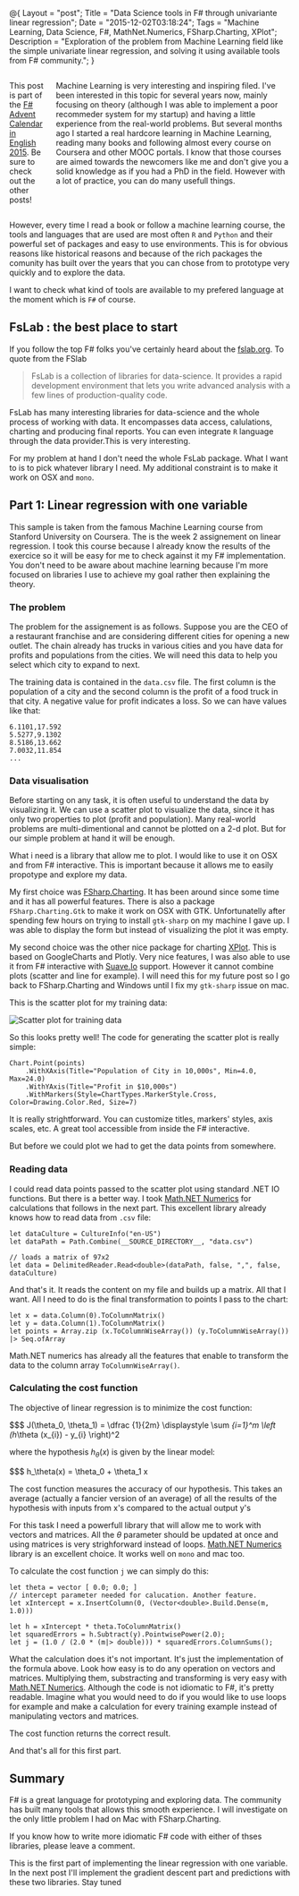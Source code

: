 @{
    Layout = "post";
    Title = "Data Science tools in F# through univariante linear regression";
    Date = "2015-12-02T03:18:24";
    Tags = "Machine Learning, Data Science, F#, MathNet.Numerics, FSharp.Charting, XPlot";
    Description = "Exploration of the problem from Machine Learning field like the simple univariate linear regression, and solving it using available tools from F# community.";
}

<div class="row">
<div class="medium-8 columns">

This post is part of the [F# Advent Calendar in English 2015](https://sergeytihon.wordpress.com/tag/fsadvent/). Be sure to check out the other posts!

Machine Learning is very interesting and inspiring filed. I've been interested in this topic for several years now, mainly focusing on theory (although I was able to implement a poor recommeder system for my startup) and having a little experience from the real-world problems. But several months ago I started a real hardcore learning in Machine Learning, reading many books and following almost every course on Coursera and other MOOC portals. I know that those courses are aimed towards the newcomers like me and don't give you a solid knowledge as if you had a PhD in the field. However with a lot of practice, you can do many usefull things.

</div>
</div>

<!-- more -->

However, every time I read a book or follow a machine learning course, the tools and languages that are used are most often `R` and `Python` and their powerful set of packages and easy to use environments. This is for obvious reasons like historical reasons and because of the rich packages the comunity has built over the years that you can chose from to prototype very quickly and to explore the data.

I want to check what kind of tools are available to my prefered language at the moment which is `F#` of course.

## FsLab : the best place to start

If you follow the top F# folks you've certainly heard about the [fslab.org](http://fslab.org/). To quote from the FSlab

> FsLab is a collection of libraries for data-science. It provides a rapid development environment that lets you write advanced analysis with a few lines of production-quality code.

FsLab has many interesting libraries for data-science and the whole process of working with data. It encompasses data access, calulations, charting and producing final reports. You can even integrate `R` language through the data provider.This is very interesting.

For my problem at hand I don't need the whole FsLab package. What I want to is to pick whatever library I need. My additional constraint is to make it work on OSX and `mono`.

## Part 1: Linear regression with one variable

This sample is taken from the famous Machine Learning course from Stanford University on Coursera. The is the week 2 assignement on linear regression. I took this course because I already know the results of the exercice so it will be easy for me to check against it my F# implementation. You don't need to be aware about machine learning because I'm more focused on libraries I use to achieve my goal rather then explaining the theory.

### The problem

The problem for the assignement is as follows. Suppose you are the CEO of a restaurant franchise and are considering different cities for opening a new outlet. The chain already has trucks in various cities and you have data for profits and populations from the cities. We will need this data to help you select which city to expand to next.

The training data is contained in the `data.csv` file. The first column is the population of a city and the second column is the profit of a food truck in that city. A negative value for profit indicates a loss. So we can have values like that:

	6.1101,17.592
	5.5277,9.1302
	8.5186,13.662
	7.0032,11.854
	...

### Data visualisation

Before starting on any task, it is often useful to understand the data by visualizing it. We can use a scatter plot to visualize the data, since it has only two properties to plot (profit and population). Many real-world problems are multi-dimentional and cannot be plotted on a 2-d plot. But for our simple problem at hand it will be enough.

What i need is a library that allow me to plot. I would like to use it on OSX and from F# interactive. This is important because it allows me to easily propotype and explore my data.

My first choice was [FSharp.Charting](http://fslab.org/FSharp.Charting/). It has been around since some time and it has all powerful features. There is also a package `FSharp.Charting.Gtk` to make it work on OSX with GTK. Unfortunatelly after spending few hours on trying to install `gtk-sharp` on my machine I gave up. I was able to display the form but instead of visualizing the plot it was empty.

My second choice was the other nice package for charting [XPlot](https://tahahachana.github.io/XPlot/). This is based on GoogleCharts and Plotly. Very nice features, I was also able to use it from F# interactive with [Suave.Io](http://suave.io/) support. However it cannot combine plots (scatter and line for example). I will need this for my future post so I go back to FSharp.Charting and Windows until I fix my `gtk-sharp` issue on mac.

This is the scatter plot for my training data:

![Scatter plot for training data](img/ScatterPlot.png)

So this looks pretty well! The code for generating the scatter plot is really simple:

	Chart.Point(points)
	    .WithXAxis(Title="Population of City in 10,000s", Min=4.0, Max=24.0)
	    .WithYAxis(Title="Profit in $10,000s")
	    .WithMarkers(Style=ChartTypes.MarkerStyle.Cross, Color=Drawing.Color.Red, Size=7)

It is really strightforward. You can customize titles, markers' styles, axis scales, etc. A great tool accessible from inside the F# interactive.

But before we could plot we had to get the data points from somewhere.

### Reading data

I could read data points passed to the scatter plot using standard .NET IO functions. But there is a better way. I took [Math.NET Numerics](http://numerics.mathdotnet.com/) for calculations that follows in the next part. This excellent library already knows how to read data from `.csv` file:

	let dataCulture = CultureInfo("en-US")
	let dataPath = Path.Combine(__SOURCE_DIRECTORY__, "data.csv")

	// loads a matrix of 97x2
	let data = DelimitedReader.Read<double>(dataPath, false, ",", false, dataCulture)

And that's it. It reads the content on my file and builds up a matrix. All that I want. All I need to do is the final transformation to points I pass to the chart:

	let x = data.Column(0).ToColumnMatrix()
	let y = data.Column(1).ToColumnMatrix()
	let points = Array.zip (x.ToColumnWiseArray()) (y.ToColumnWiseArray()) |> Seq.ofArray

Math.NET numerics has already all the features that enable to transform the data to the column array `ToColumnWiseArray()`.

### Calculating the cost function

The objective of linear regression is to minimize the cost function:

$$$
J(\theta_0, \theta_1) = \dfrac {1}{2m} \displaystyle \sum _{i=1}^m \left (h_\theta (x_{i}) - y_{i} \right)^2

where the hypothesis $h_\theta (x)$ is given by the linear model:

$$$
h_\theta(x) = \theta_0 + \theta_1 x

The cost function measures the accuracy of our hypothesis. This takes an average (actually a fancier version of an average) of all the results of the hypothesis with inputs from x's compared to the actual output y's

For this task I need a powerfull library that will allow me to work with vectors and matrices. All the $\theta$ parameter should be updated at once and using matrices is very strighforward instead of loops. [Math.NET Numerics](http://numerics.mathdotnet.com/) library is an excellent choice. It works well on `mono` and mac too.

To calculate the cost function `j` we can simply do this:

	let theta = vector [ 0.0; 0.0; ]
	// intercept parameter needed for calucation. Another feature.
	let xIntercept = x.InsertColumn(0, (Vector<double>.Build.Dense(m, 1.0)))

	let h = xIntercept * theta.ToColumnMatrix()
	let squaredErrors = h.Subtract(y).PointwisePower(2.0);
	let j = (1.0 / (2.0 * (m|> double))) * squaredErrors.ColumnSums();

What the calculation does it's not important. It's just the implementation of the formula above. Look how easy is to do any operation on vectors and matrices. Multiplying them, substracting and transforming is very easy with [Math.NET Numerics](http://numerics.mathdotnet.com/). Although the code is not idiomatic to F#, it's pretty readable. Imagine what you would need to do if you would like to use loops for example and make a calculation for every training example instead of manipulating vectors and matrices.

The cost function returns the correct result.

And that's all for this first part.

## Summary
F# is a great language for prototyping and exploring data. The community has built many tools that allows this smooth experience. I will investigate on the only little problem I had on Mac with FSharp.Charting.

If you know how to write more idiomatic F# code with either of thses libraries, please leave a comment.

This is the first part of implementing the linear regression with one variable. In the next post I'll implement the gradient descent part and predictions with these two libraries. Stay tuned